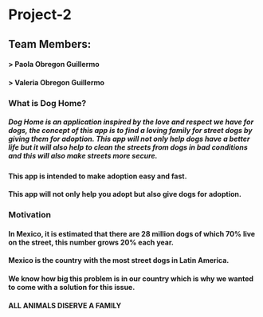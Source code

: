 # Project-2

## Team Members:
#### > Paola Obregon Guillermo
#### > Valeria Obregon Guillermo

### What is Dog Home?
##### Dog Home is an application inspired by the love and respect we have for dogs, the concept of this app is to find a loving family for street dogs by giving them for adoption. This app will not only help dogs have a better life but it will also help to clean the streets from dogs in bad conditions and this will also make streets more secure.
#### This app is intended to make adoption easy and fast.
#### This app will not only help you adopt but also give dogs for adoption.

### Motivation
#### In Mexico, it is estimated that there are 28 million dogs of which 70% live on the street, this number grows 20% each year.
#### Mexico is the country with the most street dogs in Latin America.
#### We know how big this problem is in our country which is why we wanted to come with a solution for this issue.
#### ALL ANIMALS DISERVE A FAMILY
